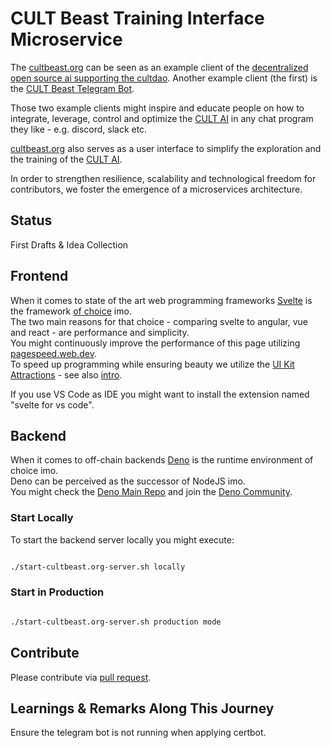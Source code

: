 # CULT Beast Training Interface Microservice
The [cultbeast.org](https://cultbeast.org) can be seen as an example client of the [decentralized open source ai supporting the cultdao](https://github.com/cultfamily-on-github/decentralized-open-source-ai-supporting-the-cultdao). Another example client (the first) is the [CULT Beast Telegram Bot](https://t.me/cultmagazine_bot). 

Those two example clients might inspire and educate people on how to integrate, leverage, control and optimize the [CULT AI](https://github.com/cultfamily-on-github/decentralized-open-source-ai-supporting-the-cultdao) in any chat program they like - e.g. discord, slack etc. 

[cultbeast.org](https://cultbeast.org) also serves as a user interface to simplify the exploration and the training of the [CULT AI](https://github.com/cultfamily-on-github/decentralized-open-source-ai-supporting-the-cultdao).

In order to strengthen resilience, scalability and technological freedom for contributors, we foster the emergence of a microservices architecture. 

## Status
First Drafts & Idea Collection

## Frontend
When it comes to state of the art web programming frameworks [Svelte](https://svelte.dev) is the framework [of choice](https://www.youtube.com/watch?v=rv3Yq-B8qp4) imo.    
The two main reasons for that choice - comparing svelte to angular, vue and react - are performance and simplicity.   
You might continuously improve the performance of this page utilizing [pagespeed.web.dev](https://pagespeed.web.dev/).   
To speed up programming while ensuring beauty we utilize the [UI Kit Attractions](https://illright.github.io/attractions/?ref=madewithsvelte.com) - see also [intro](https://www.youtube.com/watch?v=RkD88ARvucM&t=492s).

If you use VS Code as IDE you might want to install the extension named "svelte for vs code".  

## Backend
When it comes to off-chain backends [Deno](https://deno.land) is the runtime environment of choice imo.    
Deno can be perceived as the successor of NodeJS imo.  
You might check the [Deno Main Repo](https://github.com/denoland/deno) and join the [Deno Community](https://discord.com/invite/deno).

### Start Locally
To start the backend server locally you might execute:  

```sh

./start-cultbeast.org-server.sh locally

```

### Start in Production
```sh

./start-cultbeast.org-server.sh production mode

```


## Contribute
Please contribute via [pull request](https://www.youtube.com/watch?v=8lGpZkjnkt4). 

## Learnings & Remarks Along This Journey
Ensure the telegram bot is not running when applying certbot.
